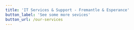 ```yaml
---
title: 'IT Services & Support - Fremantle & Esperance'
button_label: 'See some more sevices'
button_url: /our-services
---
```


